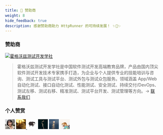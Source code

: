 ```yaml
---
title: 💖 赞助商
weight: 8
hide_feedback: true
description: 感谢赞助商助力 HttpRunner 的可持续发展！ ✨🍰✨
---
```


### 赞助商

[<img src="https://testing-studio.com/img/icon.png" alt="霍格沃兹测试开发学社" width="500">](https://qrcode.testing-studio.com/f?from=HttpRunner&url=https://testing-studio.com/)

> 霍格沃兹测试开发学社是中国软件测试开发高端教育品牌，产品由国内顶尖软件测试开发技术专家携手打造，为企业与个人提供专业的技能培训与咨询、测试工具与测试平台、测试外包与测试众包服务。领域涵盖 App/Web 自动化测试、接口自动化测试、性能测试、安全测试、持续交付/DevOps、测试左移、测试右移、精准测试、测试平台开发、测试管理等方向。-> [联系我们](http://qrcode.testing-studio.com/f?from=HttpRunner&url=https://ceshiren.com/t/topic/23745)


### 个人赞赏

<img src="/image/sponsors/人间小青醒.jpeg" title="人间小青醒" width="32">
<a href="https://www.lematech.vip">
  <img src="/image/sponsors/乐马技术.jpeg" title="乐马 | lematech.vip" width="32">
</a>
<img src="/image/sponsors/归一.jpeg" title="归一" width="32">
<img src="/image/sponsors/王健.jpeg" title="王健" width="32">
<img src="/image/sponsors/许立.jpeg" title="许立" width="32">
<img src="/image/sponsors/康英杰.jpg" title="(・ o ・)" width="32">
